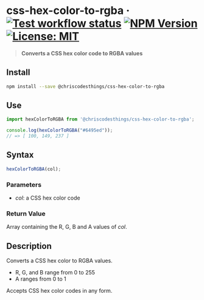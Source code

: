 # css-hex-color-to-rgba &middot; [![Test workflow status](https://github.com/ChrisCodesThings/css-hex-color-to-rgba/actions/workflows/test.yml/badge.svg)](../../actions/workflows/test.yml) [![NPM Version](https://img.shields.io/npm/v/@chriscodesthings/css-hex-color-to-rgba)](https://www.npmjs.com/package/@chriscodesthings/css-hex-color-to-rgba) [![License: MIT](https://img.shields.io/badge/License-MIT-blue.svg)](https://opensource.org/licenses/MIT)

> **Converts a CSS hex color code to RGBA values**

## Install

```sh
npm install --save @chriscodesthings/css-hex-color-to-rgba
```

## Use

```js
import hexColorToRGBA from '@chriscodesthings/css-hex-color-to-rgba';

console.log(hexColorToRGBA("#6495ed"));
// => [ 100, 149, 237 ]
```

## Syntax

```js
hexColorToRGBA(col);
```

### Parameters

- *col*: a CSS hex color code

### Return Value

Array containing the R, G, B and A values of *col*.

## Description

Converts a CSS hex color to RGBA values. 

- R, G, and B range from 0 to 255 
- A ranges from 0 to 1

Accepts CSS hex color codes in any form.